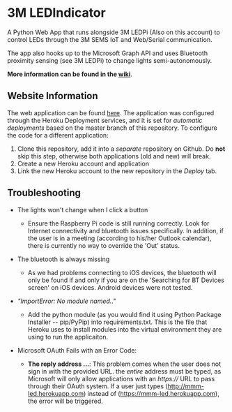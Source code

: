 # 3M LEDIndicator

A Python Web App that runs alongside 3M LEDPi (Also on this account) to control LEDs through the 3M SEMS IoT and Web/Serial communication.

The app also hooks up to the Microsoft Graph API and uses Bluetooth proximity sensing (see 3M LEDPi) to change lights semi-autonomously.

**More information can be found in the [wiki](https://github.com/bhairavmehta95/3M_LEDIndicator/wiki)**.

## Website Information

The web application can be found [here](https://mmm-led.herokuapp.com).
The application was configured through the Heroku Deployment services, and it is set for _automatic deployments_ based on the master branch of this repository.
To configure the code for a different application:

1. Clone this repository, add it into a _separate_ repository on Github. Do **not** skip this step, otherwise both applications (old and new) will break. 
2. Create a new Heroku account and application
3. Link the new Heroku account to the new repository in the _Deploy_ tab.


## Troubleshooting

* The lights won't change when I click a button
  * Ensure the Raspberry Pi code is still running correctly. Look for Internet connectivity and bluetooth issues specifically. In addition, if the user is in a meeting (according to his/her Outlook calendar), there is currently no way to override the 'Out' status.

* The bluetooth is always missing
  * As we had problems connecting to iOS devices, the bluetooth will only be found if and only if you are on the 'Searching for BT Devices screen' on iOS devices. Android devices were not tested.

* _"ImportError: No module named.."_
  * Add the python module (as you would find it using Python Package Installer -- pip/PyPip) into requirements.txt. This is the file that Heroku uses to install modules into the virtual environment they are using to run the applicaiton.

* Microsoft OAuth Fails with an Error Code:
  * **The reply address ...**: This problem comes when the user does not sign in with the provided URL. the _entire_ address must be typed, as Microsoft will only allow applications with an _https://_ URL to pass through their OAuth system. If a user just types (http://mmm-led.herokuapp.com) instead of (https://mmm-led.herokuapp.com), the error will be triggered.





